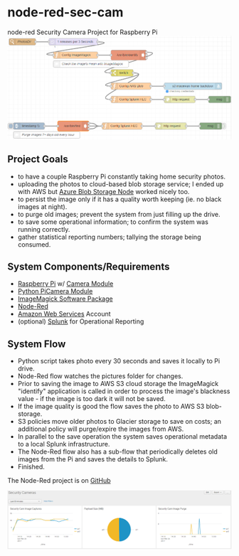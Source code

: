 # node-red-sec-cam
node-red Security Camera Project for Raspberry Pi
![Node-Red GUI](https://raw.githubusercontent.com/csyvenky/node-red-sec-cam/master/nr-gui.PNG "Node-Red GUI")

## Project Goals
- to have a couple Raspberry Pi constantly taking home security photos.
- uploading the photos to cloud-based blob storage service; I ended up with AWS but [Azure Blob Storage Node](https://flows.nodered.org/node/node-red-contrib-azure-blob-storage) worked nicely too.
- to persist the image only if it has a quality worth keeping (ie. no black images at night).
- to purge old images; prevent the system from just filling up the drive.
- to save some operational information; to confirm the system was running correctly.
- gather statistical reporting numbers; tallying the storage being consumed.

## System Components/Requirements
- [Raspberry Pi](https://www.raspberrypi.org/products/raspberry-pi-3-model-b/) w/ [Camera Module](https://www.raspberrypi.org/products/camera-module-v2/)
- [Python PiCamera Module](https://picamera.readthedocs.io/en/release-1.13/)
- [ImageMagick Software Package](https://www.imagemagick.org/script/index.php)
- [Node-Red](https://nodered.org/)
- [Amazon Web Services](https://aws.amazon.com/) Account
- (optional) [Splunk](https://www.splunk.com/) for Operational Reporting

## System Flow
- Python script takes photo every 30 seconds and saves it locally to Pi drive.
- Node-Red flow watches the pictures folder for changes.
- Prior to saving the image to AWS S3 cloud storage the ImageMagick "identify" application is called in order to process the image's blackness value - if the image is too dark it will not be saved.
- If the image quality is good the flow saves the photo to AWS S3 blob-storage.
- S3 policies move older photos to Glacier storage to save on costs; an additional policy will purge/expire the images from AWS.
- In parallel to the save operation the system saves operational metadata to a local Splunk infrastructure.
- The Node-Red flow also has a sub-flow that periodically deletes old images from the Pi and saves the details to Splunk.
- Finished.

The Node-Red project is on [GitHub](https://github.com/csyvenky/node-red-sec-cam)

![Splunk Dashboard](https://raw.githubusercontent.com/csyvenky/node-red-sec-cam/master/splunk-dashboard.PNG "Splunk Dashboard")
